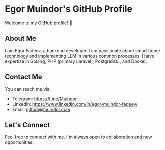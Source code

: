 # Egor Muindor's GitHub Profile

Welcome to my GitHub profile! 👋

## About Me

I am Egor Fadeev, a backend developer. I am passionate about smart home technology and implementing LLM in various common processes. I have expertise in Golang, PHP (primary Laravel), PostgreSQL, and Docker.

## Contact Me

You can reach me via:

- Telegram: https://t.me/Muindor
- LinkedIn: https://www.linkedin.com/in/egor-muindor-fadeev/
- Email: github@muindor.com

## Let's Connect

Feel free to connect with me. I'm always open to collaboration and new opportunities!
